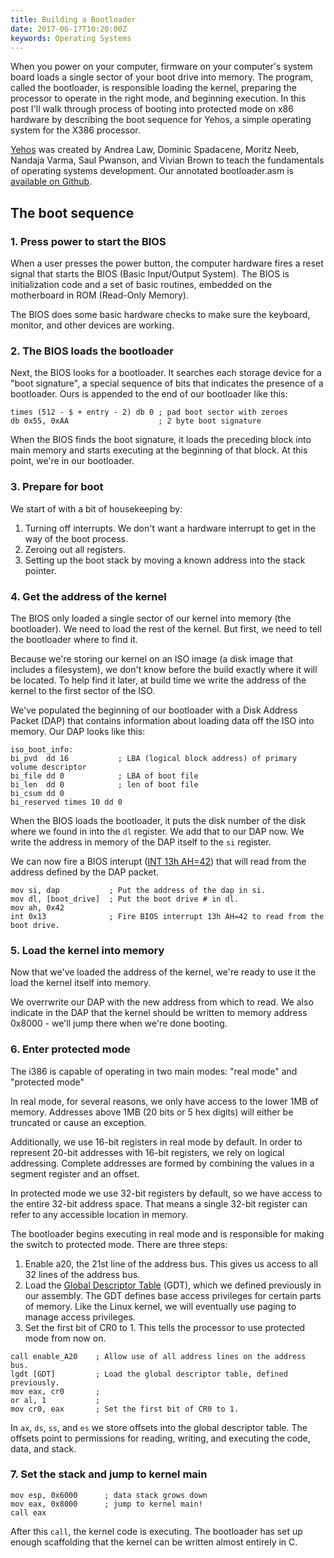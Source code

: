 ```yaml
---
title: Building a Bootloader
date: 2017-06-17T10:20:00Z
keywords: Operating Systems
---
```


When you power on your computer, firmware on your computer's system board loads a single sector of your boot drive into memory. The program, called the bootloader, is responsible loading the kernel, preparing the processor to operate in the right mode, and beginning execution. In this post I'll walk through process of booting into protected mode on x86 hardware by describing the boot sequence for Yehos, a simple operating system for the X386 processor.

[Yehos](https://github.com/zormit/yehos) was created by Andrea Law, Dominic Spadacene, Moritz Neeb, Nandaja Varma, Saul Pwanson, and Vivian Brown to teach the fundamentals of operating systems development. Our annotated bootloader.asm is [available on Github](https://github.com/zormit/yehos/blob/master/bootloader.asm).

## The boot sequence

### 1. Press power to start the BIOS

When a user presses the power button, the computer hardware fires a reset signal that starts the BIOS (Basic Input/Output System). The BIOS is initialization code and a set of basic routines, embedded on the motherboard in ROM (Read-Only Memory).

The BIOS does some basic hardware checks to make sure the keyboard, monitor, and other devices are working.

### 2. The BIOS loads the bootloader

Next, the BIOS looks for a bootloader. It searches each storage device for a "boot signature", a special sequence of bits that indicates the presence of a bootloader. Ours is appended to the end of our bootloader like this:

```
times (512 - $ + entry - 2) db 0 ; pad boot sector with zeroes
db 0x55, 0xAA                    ; 2 byte boot signature
```

When the BIOS finds the boot signature, it loads the preceding block into main memory and starts executing at the beginning of that block. At this point, we're in our bootloader.

### 3. Prepare for boot

We start of with a bit of housekeeping by:

1. Turning off interrupts. We don't want a hardware interrupt to get in the way of the boot process.
2. Zeroing out all registers.
3. Setting up the boot stack by moving a known address into the stack pointer.

### 4. Get the address of the kernel

The BIOS only loaded a single sector of our kernel into memory (the bootloader). We need to load the rest of the kernel. But first, we need to tell the bootloader where to find it.

Because we're storing our kernel on an ISO image (a disk image that includes a filesystem), we don't know before the build exactly where it will be located. To help find it later, at build time we write the address of the kernel to the first sector of the ISO.

We've populated the beginning of our bootloader with a Disk Address Packet (DAP) that contains information about loading data off the ISO into memory. Our DAP looks like this:

```
iso_boot_info:
bi_pvd  dd 16           ; LBA (logical block address) of primary volume descriptor
bi_file dd 0            ; LBA of boot file
bi_len  dd 0            ; len of boot file
bi_csum dd 0
bi_reserved times 10 dd 0
```

When the BIOS loads the bootloader, it puts the disk number of the disk where we found in into the `dl` register. We add that to our DAP now. We write the address in memory of the DAP itself to the `si` register.

We can now fire a BIOS interupt ([INT 13h AH=42](https://en.wikipedia.org/wiki/INT_13H#INT_13h_AH.3D42h:_Extended_Read_Sectors_From_Drive)) that will read from the address defined by the DAP packet.

```
mov si, dap           ; Put the address of the dap in si.
mov dl, [boot_drive]  ; Put the boot drive # in dl.
mov ah, 0x42
int 0x13              ; Fire BIOS interrupt 13h AH=42 to read from the boot drive.
```

### 5. Load the kernel into memory

Now that we've loaded the address of the kernel, we're ready to use it the load the kernel itself into memory.

We overrwrite our DAP with the new address from which to read. We also indicate in the DAP that the kernel should be written to memory address 0x8000 - we'll jump there when we're done booting.

### 6. Enter protected mode

The i386 is capable of operating in two main modes: "real mode" and "protected mode"

In real mode, for several reasons, we only have access to the lower 1MB of memory.  Addresses above 1MB (20 bits or 5 hex digits) will either be truncated or cause an exception.

Additionally, we use 16-bit registers in real mode by default. In order to represent 20-bit addresses with 16-bit registers, we rely on logical addressing. Complete addresses are formed by combining the values in a segment register and an offset.

In protected mode we use 32-bit registers by default, so we have access to the entire 32-bit address space. That means a single 32-bit register can refer to any accessible location in memory.

The bootloader begins executing in real mode and is responsible for making the switch to protected mode. There are three steps:

1. Enable a20, the 21st line of the address bus. This gives us access to all 32 lines of the address bus.
2. Load the [Global Descriptor Table](http://www.osdever.net/bkerndev/Docs/gdt.htm) (GDT), which we defined previously in our assembly. The GDT defines base access privileges for certain parts of memory. Like the Linux kernel, we will eventually use paging to manage access privileges.
3. Set the first bit of CR0 to 1. This tells the processor to use protected mode from now on.

```
call enable_A20    ; Allow use of all address lines on the address bus.
lgdt [GDT]         ; Load the global descriptor table, defined previously.
mov eax, cr0       ;
or al, 1           ; 
mov cr0, eax       ; Set the first bit of CR0 to 1.
```

In `ax`, `ds`, `ss`, and `es` we store offsets into the global descriptor table. The offsets point to permissions for reading, writing, and executing the code, data, and stack.

### 7. Set the stack and jump to kernel main

```
mov esp, 0x6000      ; data stack grows down
mov eax, 0x8000      ; jump to kernel main!
call eax
```

After this `call`, the kernel code is executing.  The bootloader has set up enough scaffolding that the kernel can be written almost entirely in C.
